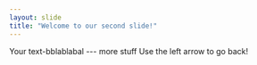 ```yaml
---
layout: slide
title: "Welcome to our second slide!"
---
```

Your text-bblablabal
--- more stuff
Use the left arrow to go back!
